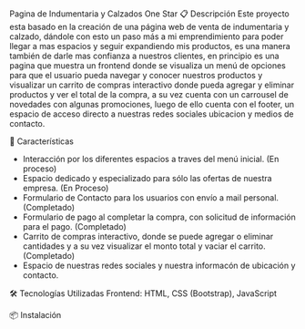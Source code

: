 Pagina de Indumentaria y Calzados One Star
📋 Descripción
Este proyecto esta basado en la creación de una página web de venta de 
indumentaria y calzado, dándole con esto un paso más a mi emprendimiento 
para poder llegar a mas espacios y seguir expandiendo mis productos,
es una manera también de darle mas confianza a nuestros clientes,
en principio es una pagina que muestra un frontend donde se visualiza un menú 
de opciones para que el usuario pueda navegar y conocer nuestros productos y visualizar un 
carrito de compras interactivo donde pueda agregar y eliminar productos y ver el total de la compra,
a su vez cuenta con un carrousel de novedades con algunas promociones, luego de ello cuenta 
con el footer, un espacio de acceso directo a nuestras redes sociales ubicacion y medios 
de contacto. 



🚀 Características
- Interacción por los diferentes espacios a traves del menú inicial. (En proceso)
- Espacio dedicado y especializado para sólo las ofertas de nuestra empresa. (En Proceso)
- Formulario de Contacto para los usuarios con envío a mail personal. (Completado)
- Formulario de pago al completar la compra, con solicitud de información para el pago. (Completado)
- Carrito de compras interactivo, donde se puede agregar o eliminar cantidades y a su vez visualizar el monto total y vaciar el carrito. (Completado)
- Espacio de nuestras redes sociales y nuestra informacón de ubicación y contacto.

🛠️ Tecnologías Utilizadas
Frontend: HTML, CSS (Bootstrap), JavaScript


📦 Instalación

